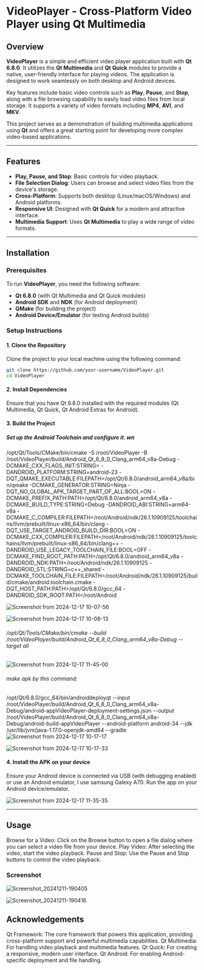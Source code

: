# VideoPlayer - Cross-Platform Video Player using Qt Multimedia

## Overview

**VideoPlayer** is a simple and efficient video player application built with **Qt 6.8.0**. It utilizes the **Qt Multimedia** and **Qt Quick** modules to provide a native, user-friendly interface for playing videos. The application is designed to work seamlessly on both desktop and Android devices. 

Key features include basic video controls such as **Play**, **Pause**, and **Stop**, along with a file browsing capability to easily load video files from local storage. It supports a variety of video formats including **MP4**, **AVI**, and **MKV**. 

This project serves as a demonstration of building multimedia applications using **Qt** and offers a great starting point for developing more complex video-based applications.

---

## Features

- **Play, Pause, and Stop**: Basic controls for video playback.
- **File Selection Dialog**: Users can browse and select video files from the device's storage.
- **Cross-Platform**: Supports both desktop (Linux/macOS/Windows) and Android platforms.
- **Responsive UI**: Designed with **Qt Quick** for a modern and attractive interface.
- **Multimedia Support**: Uses **Qt Multimedia** to play a wide range of video formats.

---

## Installation

### Prerequisites

To run **VideoPlayer**, you need the following software:

- **Qt 6.8.0** (with Qt Multimedia and Qt Quick modules)
- **Android SDK** and **NDK** (for Android deployment)
- **QMake** (for building the project)
- **Android Device/Emulator** (for testing Android builds)

### Setup Instructions

#### 1. Clone the Repository

Clone the project to your local machine using the following command:

```bash
git clone https://github.com/your-username/VideoPlayer.git
cd VideoPlayer
````

#### 2. Install Dependencies
Ensure that you have Qt 6.8.0 installed with the required modules (Qt Multimedia, Qt Quick, Qt Android Extras for Android).

#### 3. Build the Project
##### Set up the Android Toolchain and configure it. wn
/opt/Qt/Tools/CMake/bin/cmake -S /root/VideoPlayer -B /root/VideoPlayer/build/Android_Qt_6_8_0_Clang_arm64_v8a-Debug -DCMAKE_CXX_FLAGS_INIT:STRING= -DANDROID_PLATFORM:STRING=android-23 -DQT_QMAKE_EXECUTABLE:FILEPATH=/opt/Qt/6.8.0/android_arm64_v8a/bin/qmake -DCMAKE_GENERATOR:STRING=Ninja -DQT_NO_GLOBAL_APK_TARGET_PART_OF_ALL:BOOL=ON -DCMAKE_PREFIX_PATH:PATH=/opt/Qt/6.8.0/android_arm64_v8a -DCMAKE_BUILD_TYPE:STRING=Debug -DANDROID_ABI:STRING=arm64-v8a -DCMAKE_C_COMPILER:FILEPATH=/root/Android/ndk/26.1.10909125/toolchains/llvm/prebuilt/linux-x86_64/bin/clang -DQT_USE_TARGET_ANDROID_BUILD_DIR:BOOL=ON -DCMAKE_CXX_COMPILER:FILEPATH=/root/Android/ndk/26.1.10909125/toolchains/llvm/prebuilt/linux-x86_64/bin/clang++ -DANDROID_USE_LEGACY_TOOLCHAIN_FILE:BOOL=OFF -DCMAKE_FIND_ROOT_PATH:PATH=/opt/Qt/6.8.0/android_arm64_v8a -DANDROID_NDK:PATH=/root/Android/ndk/26.1.10909125 -DANDROID_STL:STRING=c++_shared -DCMAKE_TOOLCHAIN_FILE:FILEPATH=/root/Android/ndk/26.1.10909125/build/cmake/android.toolchain.cmake -DQT_HOST_PATH:PATH=/opt/Qt/6.8.0/gcc_64 -DANDROID_SDK_ROOT:PATH=/root/Android

![Screenshot from 2024-12-17 10-07-56](https://github.com/user-attachments/assets/8b650639-cc79-490f-b4fb-62b368830e24)



![Screenshot from 2024-12-17 10-08-13](https://github.com/user-attachments/assets/4ce85ee6-1bb8-462b-98c8-3dec71b34e01)




###### /opt/Qt/Tools/CMake/bin/cmake --build /root/VideoPlayer/build/Android_Qt_6_8_0_Clang_arm64_v8a-Debug --target all



 ![Screenshot from 2024-12-17 11-45-00](https://github.com/user-attachments/assets/6e305a16-4323-4c28-808a-cf37d101cc61)




###### make apk by this command: 

/opt/Qt/6.8.0/gcc_64/bin/androiddeployqt --input /root/VideoPlayer/build/Android_Qt_6_8_0_Clang_arm64_v8a-Debug/android-appVideoPlayer-deployment-settings.json --output /root/VideoPlayer/build/Android_Qt_6_8_0_Clang_arm64_v8a-Debug/android-build-appVideoPlayer --android-platform android-34 --jdk /usr/lib/jvm/java-1.17.0-openjdk-amd64 --gradle
![Screenshot from 2024-12-17 10-17-17](https://github.com/user-attachments/assets/7bff9d15-4e8b-4743-9459-a72213822c98)


![Screenshot from 2024-12-17 10-17-33](https://github.com/user-attachments/assets/37ea9dc8-ad7c-478a-827a-92e1fa4a4adf)




#### 4. Install the APK on your device
Ensure your Android device is connected via USB (with debugging enabled) or use an Android emulator, I use samsung Galexy A70.
Run the app on your Android device/emulator.

![Screenshot from 2024-12-17 11-35-35](https://github.com/user-attachments/assets/5611b039-497c-45c7-bcf9-5be070e47ac1)





---

## Usage
Browse for a Video: Click on the Browse button to open a file dialog where you can select a video file from your device.
Play Video: After selecting the video, start the video playback.
Pause and Stop: Use the Pause and Stop buttons to control the video playback.



### Screenshot
![Screenshot_20241211-190405](https://github.com/user-attachments/assets/924c73eb-cf67-4909-944f-2edfa1da230f)


![Screenshot_20241211-190416](https://github.com/user-attachments/assets/4ce738bd-aa88-4ad5-955c-a874d3eb37ab)


## Acknowledgements
Qt Framework: The core framework that powers this application, providing cross-platform support and powerful multimedia capabilities.
Qt Multimedia: For handling video playback and multimedia features.
Qt Quick: For creating a responsive, modern user interface.
Qt Android: For enabling Android-specific deployment and file handling.


